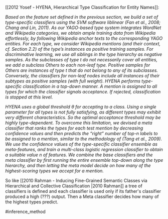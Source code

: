 [[2012 Yosef - HYENA, Hierarchical Type Classification for Entity Names]]: 

*Based on the feature set defined in the previous section, we build a set of type-specific classifiers using the SVM software liblinear (Fan et al., 2008; Chang and Lin, 2011). As our YAGO-based type system integrates WordNet and Wikipedia categories, we obtain ample training data from Wikipedia effortlessly, by following Wikipedia anchor texts to the corresponding YAGO entities. For each type, we consider Wikipedia mentions (and their context, cf. Section 2.2) of the type’s instances as positive training samples. For discriminative learning, we use all siblings in the type hierarchy as negative samples. As the subclasses of type t do not necessarily cover all entities, we add a subclass Others to each non-leaf type. Positive samples for Others are instances of type t that do not belong to any of its subclasses. Conversely, the classifiers for non-leaf nodes include all instances of their subtypes as positive samples (with full weight). HYENA performs type-specific classification in a top-down manner. A mention is assigned to all types for which the classifier signals acceptance. If rejected, classification is stopped at this level.*

*HYENA uses a global threshold θ for accepting to a class. Using a single parameter for all types is not fully satisfying, as different types may exhibit very different characteristics. So the optimal acceptance threshold may be highly type-dependent. To overcome this limitation, we devised a meta classifier that ranks the types for each test mention by decreasing confidence values and then predicts the “right” number of top-n labels to be assigned to a mention, similar to the methodology of (Tang et al., 2009). We use the confidence values of the type-specific classifier ensemble as meta-features, and train a multi-class logistic regression classifier to obtain a suitable value n of features. We combine the base classifiers and the meta classifier by first running the entire ensemble top-down along the type hierarchy, and then letting the meta model decide on how many of the highest-scoring types we accept for a mention.*

So like [[2010 Rahman - Inducing Fine-Grained Semantic Classes via Hierarchical and Collective Classification |2010 Rahman]] a tree of classifiers is defined and each classifier is used only if its father's classifier produced a high (???) output. Then a Meta classifier decides how many of the highest types predict.

#inference_method